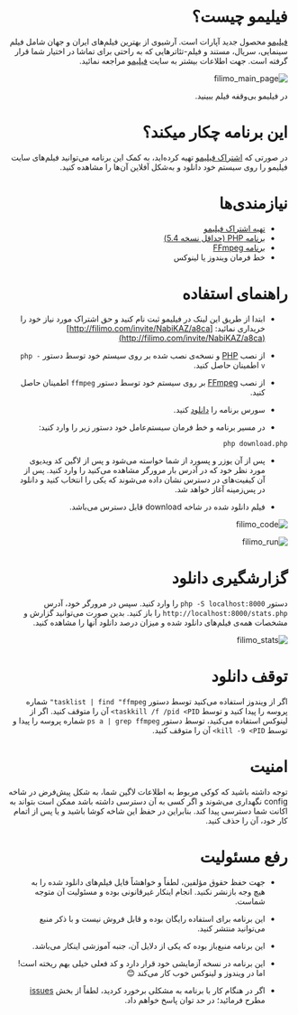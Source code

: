 <div dir="rtl">

# فیلیمو چیست؟
[فیلیمو](http://filimo.com/invite/NabiKAZ/a8ca) محصول جدید آپارات است. آرشیوی از بهترین فیلم‌های ایران و جهان شامل فیلم سینمایی، سریال‌، مستند و فیلم-تئاترهایی که به راحتی برای تماشا در اختیار شما قرار گرفته است. جهت اطلاعات بیشتر به سایت [فیلیمو](http://filimo.com/invite/NabiKAZ/a8ca) مراجعه نمائید.

![filimo_main_page](https://user-images.githubusercontent.com/246721/34075273-f028010c-e2d6-11e7-9e77-083408d0ebca.png)

در فیلیمو بی‌وقفه فیلم ببینید.

# این برنامه چکار میکند؟
در صورتی که [اشتراک فیلیمو](http://filimo.com/invite/NabiKAZ/a8ca) تهیه کرده‌اید، به کمک این برنامه می‌توانید فیلم‌های سایت فیلیمو را روی سیستم خود دانلود و به‌شکل آفلاین آن‌ها را مشاهده کنید.

# نیازمندی‌ها
* [تهیه اشتراک فیلیمو](http://filimo.com/invite/NabiKAZ/a8ca)
* [برنامه PHP (حداقل نسخه 5.4)](http://php.net)
* [برنامه FFmpeg](http://ffmpeg.org)
* خط فرمان ویندوز یا لینوکس

# راهنمای استفاده
* ابتدا از طریق این لینک در فیلیمو ثبت نام کنید و حق اشتراک مورد نیاز خود را خریداری نمائید:
[http://filimo.com/invite/NabiKAZ/a8ca](http://filimo.com/invite/NabiKAZ/a8ca)

* از نصب [PHP](http://php.net/) و نسخه‌ی نصب شده بر روی سیستم خود توسط دستور `php -v` اطمینان حاصل کنید.

* از نصب [FFmpeg](http://ffmpeg.org) بر روی سیستم خود توسط دستور `ffmpeg` اطمینان حاصل کنید.

* سورس برنامه را [دانلود](https://github.com/NabiKAZ/filimo-downloader/archive/master.zip) کنید.

* در مسیر برنامه و خط فرمان سیستم‌عامل خود دستور زیر را وارد کنید:

```
php download.php
```
* پس از آن یوزر و پسورد از شما خواسته می‌شود و پس از لاگین کد ویدیوی مورد نظر خود که در آدرس بار مرورگر مشاهده می‌کنید را وارد کنید. پس از آن کیفیت‌های در دسترس نشان داده می‌شوند که یکی را انتخاب کنید و دانلود در پس‌زمینه آغاز خواهد شد.

* فیلم دانلود شده در شاخه download قابل دسترس می‌باشد.

![filimo_code](https://user-images.githubusercontent.com/246721/34075283-1733209c-e2d7-11e7-88b6-e4a7b87b34a2.png)

![filimo_run](https://user-images.githubusercontent.com/246721/34075293-34be415a-e2d7-11e7-8baf-ffa55d97877a.png)

# گزارشگیری دانلود
دستور `php -S localhost:8000` را وارد کنید. سپس در مرورگر خود، آدرس `http://localhost:8000/stats.php` را باز کنید. بدین صورت می‌توانید گزارش و مشخصات همه‌ی فیلم‌های دانلود شده و میزان درصد دانلود آنها را مشاهده کنید.

![filimo_stats](https://user-images.githubusercontent.com/246721/34075299-599c7ffa-e2d7-11e7-854a-620c1f03f1ce.png)

# توقف دانلود
اگر از ویندوز استفاده می‌کنید توسط دستور `tasklist | find "ffmpeg"` شماره پروسه را پیدا کنید و توسط `taskkill /f /pid <PID>` آن را متوقف کنید. اگر از لینوکس استفاده می‌کنید، توسط دستور `ps a | grep ffmpeg` شماره پروسه را پیدا و توسط `kill -9 <PID>` آن را متوقف کنید.

# امنیت
توجه داشته باشید که کوکی مربوط به اطلاعات لاگین شما، به شکل پیش‌فرض در شاخه config نگهداری می‌شوند و اگر کسی به آن دسترسی داشته باشد ممکن است بتواند به اکانت شما دسترسی پیدا کند. بنابراین در حفظ این شاخه کوشا باشید و یا پس از اتمام کار خود، آن را حذف کنید.

# رفع مسئولیت
* جهت حفظ حقوق مؤلفین، لطفاً و خواهشاً فایل فیلم‌های دانلود شده را به هیچ وجه بازنشر نکنید. انجام اینکار غیرقانونی بوده و مسئولیت آن متوجه شماست.

* این برنامه برای استفاده رایگان بوده و قابل فروش نیست و با ذکر منبع می‌توانید منتشر کنید.

* این برنامه منبع‌باز بوده که یکی از دلایل آن، جنبه آموزشی اینکار می‌باشد.

* این برنامه در نسخه آزمایشی خود قرار دارد و کد فعلی خیلی بهم ریخته است! اما در ویندوز و لینوکس خوب کار می‌کند :blush:

* اگر در هنگام کار با برنامه به مشکلی برخورد کردید، لطفاً از بخش [issues](/../../issues/new) مطرح فرمائید؛ در حد توان پاسخ خواهم داد.
